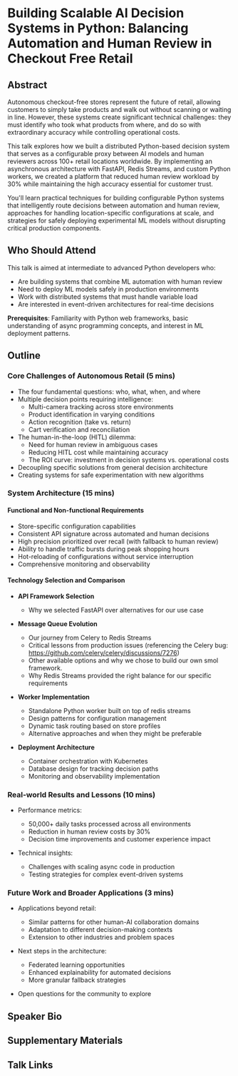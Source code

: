 # Building Scalable AI Decision Systems in Python: Balancing Automation and Human Review in Checkout Free Retail

## Abstract

Autonomous checkout-free stores represent the future of retail, allowing customers to simply take products and walk out without scanning or waiting in line. However, these systems create significant technical challenges: they must identify who took what products from where, and do so with extraordinary accuracy while controlling operational costs.

This talk explores how we built a distributed Python-based decision system that serves as a configurable proxy between AI models and human reviewers across 100+ retail locations worldwide. By implementing an asynchronous architecture with FastAPI, Redis Streams, and custom Python workers, we created a platform that reduced human review workload by 30% while maintaining the high accuracy essential for customer trust.

You'll learn practical techniques for building configurable Python systems that intelligently route decisions between automation and human review, approaches for handling location-specific configurations at scale, and strategies for safely deploying experimental ML models without disrupting critical production components.

## Who Should Attend

This talk is aimed at intermediate to advanced Python developers who:
- Are building systems that combine ML automation with human review
- Need to deploy ML models safely in production environments
- Work with distributed systems that must handle variable load
- Are interested in event-driven architectures for real-time decisions

**Prerequisites**: Familiarity with Python web frameworks, basic understanding of async programming concepts, and interest in ML deployment patterns.

## Outline

### Core Challenges of Autonomous Retail (5 mins)
- The four fundamental questions: who, what, when, and where
- Multiple decision points requiring intelligence:
  - Multi-camera tracking across store environments
  - Product identification in varying conditions
  - Action recognition (take vs. return)
  - Cart verification and reconciliation
- The human-in-the-loop (HITL) dilemma:
  - Need for human review in ambiguous cases
  - Reducing HITL cost while maintaining accuracy
  - The ROI curve: investment in decision systems vs. operational costs
- Decoupling specific solutions from general decision architecture
- Creating systems for safe experimentation with new algorithms

### System Architecture (15 mins)

#### Functional and Non-functional Requirements
- Store-specific configuration capabilities
- Consistent API signature across automated and human decisions
- High precision prioritized over recall (with fallback to human review)
- Ability to handle traffic bursts during peak shopping hours
- Hot-reloading of configurations without service interruption
- Comprehensive monitoring and observability

#### Technology Selection and Comparison

- **API Framework Selection**
  - Why we selected FastAPI over alternatives for our use case

- **Message Queue Evolution**
  - Our journey from Celery to Redis Streams
  - Critical lessons from production issues (referencing the Celery bug: https://github.com/celery/celery/discussions/7276)
  - Other available options and why we chose to build our own smol framework.
  - Why Redis Streams provided the right balance for our specific requirements

- **Worker Implementation**
  - Standalone Python worker built on top of redis streams
  - Design patterns for configuration management
  - Dynamic task routing based on store profiles
  - Alternative approaches and when they might be preferable

- **Deployment Architecture**
  - Container orchestration with Kubernetes
  - Database design for tracking decision paths
  - Monitoring and observability implementation

### Real-world Results and Lessons (10 mins)

- Performance metrics:
  - 50,000+ daily tasks processed across all environments
  - Reduction in human review costs by 30%
  - Decision time improvements and customer experience impact
  
- Technical insights:
  - Challenges with scaling async code in production
  - Testing strategies for complex event-driven systems
  
### Future Work and Broader Applications (3 mins)

- Applications beyond retail:
  - Similar patterns for other human-AI collaboration domains
  - Adaptation to different decision-making contexts
  - Extension to other industries and problem spaces
  
- Next steps in the architecture:
  - Federated learning opportunities
  - Enhanced explainability for automated decisions
  - More granular fallback strategies
  
- Open questions for the community to explore

## Speaker Bio

## Supplementary Materials

## Talk Links
